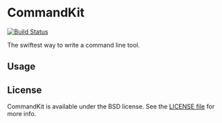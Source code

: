 # CommandKit

[![Build Status](http://img.shields.io/travis/kylef/CommandKit/master.svg?style=flat)](https://travis-ci.org/kylef/CommandKit)

The swiftest way to write a command line tool.

## Usage

## License

CommandKit is available under the BSD license. See the [LICENSE file](LICENSE)
for more info.

